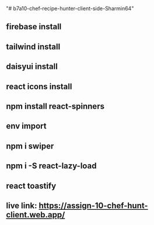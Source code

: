 "# b7a10-chef-recipe-hunter-client-side-Sharmin64"

## firebase install

## tailwind install

## daisyui install

## react icons install

## npm install react-spinners

## env import

## npm i swiper

## npm i -S react-lazy-load

## react toastify

## live link: https://assign-10-chef-hunt-client.web.app/
